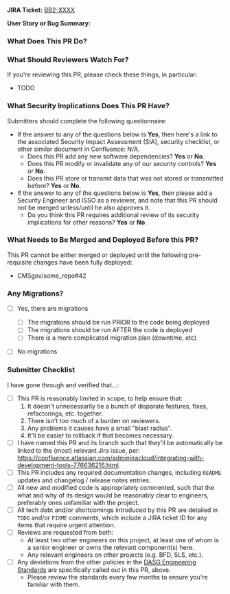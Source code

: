 <!--
You've got a Pull Request you want to submit? Awesome!
This PR template is here to help ensure you're setup for success:
  please fill it out to help ensure that your PR is complete and ready for approval.
-->

**JIRA Ticket:**
[BB2-XXXX](https://jira.cms.gov/browse/BB2-XXXX)

**User Story or Bug Summary:**
<!-- Please copy-paste the brief user story or bug description that this PR is intended to address. -->


### What Does This PR Do?

<!--
Add detailed description & discussion of changes here.
The contents of this section should be used as your commit message (unless you merge the PR via a merge commit, of course).

Please follow standard Git commit message guidelines:
* First line should be a capitalized, short (50 chars or less) summary.
* The rest of the message should be in standard Markdown format, wrapped to 72 characters.
* Describe your changes in imperative mood, e.g. "make xyzzy do frotz" instead of "[This patch] makes xyzzy do frotz" or "[I] changed xyzzy to do frotz", as if you are giving orders to the codebase to change its behavior.
* List all relevant Jira issue keys, one per line at the end of the message, per: <https://confluence.atlassian.com/jirasoftwarecloud/processing-issues-with-smart-commits-788960027.html>.

Reference: <https://git-scm.com/book/en/v2/Distributed-Git-Contributing-to-a-Project>.
-->


### What Should Reviewers Watch For?

<!--
Add some items to the following list, or remove the entire section if it doesn't apply for some reason.

Common items include:
* Is this likely to address the goals expressed in the user story?
* Are any additional documentation updates needed?
* Are there any unhandled and/or untested edge cases you can think of?
* Is user input properly sanitized & handled?
* Does this make any backwards-incompatible changes that might break end user clients?
* Can you find any bugs if you run the code locally and test it manually?
-->

If you're reviewing this PR, please check these things, in particular:

* TODO


### What Security Implications Does This PR Have?

Submitters should complete the following questionnaire:

* If the answer to any of the questions below is **Yes**, then here's a link to the associated Security Impact Assessment (SIA), security checklist, or other similar document in Confluence: N/A.
    * Does this PR add any new software dependencies? **Yes** or **No**.
    * Does this PR modify or invalidate any of our security controls? **Yes** or **No**.
    * Does this PR store or transmit data that was not stored or transmitted before? **Yes** or **No**.
* If the answer to any of the questions below is **Yes**, then please add a Security Engineer and ISSO  as a reviewer, and note that this PR should not be merged unless/until he also approves it.
    * Do you think this PR requires additional review of its security implications for other reasons? **Yes** or **No**.


### What Needs to Be Merged and Deployed Before this PR?

<!--
Add some items to the following list, or remove the entire section if it doesn't apply.

Common items include:
* Database migrations (which should always be deployed by themselves, to reduce risk).
* New features in external dependencies (e.g. BFD).
-->

This PR cannot be either merged or deployed until the following pre-requisite changes have been fully deployed:

* CMSgov/some_repo#42
  
### Any Migrations?

<!--
Make sure to work with whoever is doing the deploy so they are aware of any migrations that may need to be run
-->

* [ ] Yes, there are migrations
  * [ ] The migrations should be run PRIOR to the code being deployed
  * [ ] The migrations should be run AFTER the code is deployed
  * [ ] There is a more complicated migration plan (downtime, etc) <!-- Make sure to include the details of the plan below -->
* [ ] No migrations


### Submitter Checklist

<!--
Helpful hint: if needed, Git allows you to edit your PR's commits and history, prior to merge.
See these resources for more information:

* <https://dev.to/maxwell_dev/the-git-rebase-introduction-i-wish-id-had>
* <https://raphaelfabeni.com/git-editing-commits-part-1/>
-->

I have gone through and verified that...:

* [ ] This PR is reasonably limited in scope, to help ensure that:
    1. It doesn't unnecessarily tie a bunch of disparate features, fixes, refactorings, etc. together.
    2. There isn't too much of a burden on reviewers.
    3. Any problems it causes have a small "blast radius".
    4. It'll be easier to rollback if that becomes necessary.
* [ ] I have named this PR and its branch such that they'll be automatically be linked to the (most) relevant Jira issue, per: <https://confluence.atlassian.com/adminjiracloud/integrating-with-development-tools-776636216.html>.
* [ ] This PR includes any required documentation changes, including `README` updates and changelog / release notes entries.
* [ ] All new and modified code is appropriately commented, such that the what and why of its design would be reasonably clear to engineers, preferably ones unfamiliar with the project.
* [ ] All tech debt and/or shortcomings introduced by this PR are detailed in `TODO` and/or `FIXME` comments, which include a JIRA ticket ID for any items that require urgent attention.
* [ ] Reviews are requested from both:
    * At least two other engineers on this project, at least one of whom is a senior engineer or owns the relevant component(s) here.
    * Any relevant engineers on other projects (e.g. BFD, SLS, etc.).
* [ ] Any deviations from the other policies in the [DASG Engineering Standards](https://github.com/CMSgov/cms-oeda-dasg/blob/master/policies/engineering_standards.md) are specifically called out in this PR, above.
    * Please review the standards every few months to ensure you're familiar with them.

